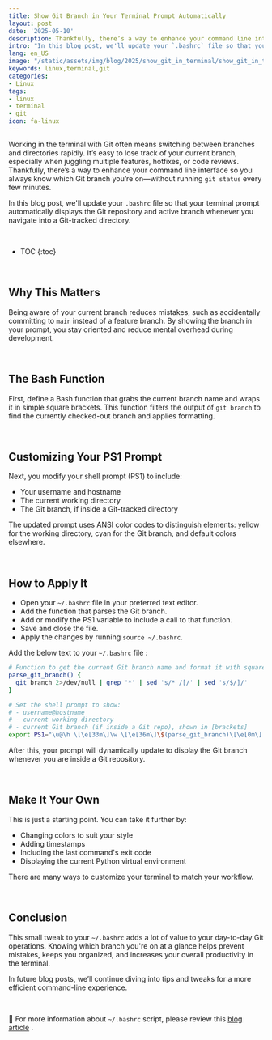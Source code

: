 ```yaml
---
title: Show Git Branch in Your Terminal Prompt Automatically
layout: post
date: '2025-05-10'
description: Thankfully, there’s a way to enhance your command line interface so you always know which Git branch you’re on—without running `git status` every few minutes.
intro: "In this blog post, we'll update your `.bashrc` file so that your terminal prompt automatically displays the Git repository and active branch." 
lang: en_US
image: "/static/assets/img/blog/2025/show_git_in_terminal/show_git_in_terminal.jpg"
keywords: linux,terminal,git
categories:
- Linux
tags:
- linux
- terminal
- git
icon: fa-linux
---
```


Working in the terminal with Git often means switching between branches and directories rapidly. It’s easy to lose track of your current branch, especially when juggling multiple features, hotfixes, or code reviews. Thankfully, there’s a way to enhance your command line interface so you always know which Git branch you’re on—without running `git status` every few minutes.

In this blog post, we'll update your `.bashrc` file so that your terminal prompt automatically displays the Git repository and active branch whenever you navigate into a Git-tracked directory.

<br>

* TOC 
{:toc}

<br>

## Why This Matters

Being aware of your current branch reduces mistakes, such as accidentally committing to `main` instead of a feature branch. By showing the branch in your prompt, you stay oriented and reduce mental overhead during development.

<br>

## The Bash Function

First, define a Bash function that grabs the current branch name and wraps it in simple square brackets. This function filters the output of `git branch` to find the currently checked-out branch and applies formatting.

<br>

## Customizing Your PS1 Prompt

Next, you modify your shell prompt (PS1) to include:
- Your username and hostname
- The current working directory
- The Git branch, if inside a Git-tracked directory

The updated prompt uses ANSI color codes to distinguish elements: yellow for the working directory, cyan for the Git branch, and default colors elsewhere.

<br>

## How to Apply It

- Open your `~/.bashrc` file in your preferred text editor.
- Add the function that parses the Git branch.
- Add or modify the PS1 variable to include a call to that function.
- Save and close the file.
- Apply the changes by running `source ~/.bashrc`.

Add the below text to your `~/.bashrc` file : 
```bash
# Function to get the current Git branch name and format it with square brackets
parse_git_branch() {
  git branch 2>/dev/null | grep '*' | sed 's/* /[/' | sed 's/$/]/'
}

# Set the shell prompt to show:
# - username@hostname
# - current working directory
# - current Git branch (if inside a Git repo), shown in [brackets]
export PS1="\u@\h \[\e[33m\]\w \[\e[36m\]\$(parse_git_branch)\[\e[0m\] \$ "
```

After this, your prompt will dynamically update to display the Git branch whenever you are inside a Git repository.

<br>

## Make It Your Own

This is just a starting point. You can take it further by:
- Changing colors to suit your style
- Adding timestamps
- Including the last command's exit code
- Displaying the current Python virtual environment

There are many ways to customize your terminal to match your workflow.

<br>

## Conclusion

This small tweak to your `~/.bashrc` adds a lot of value to your day-to-day Git operations. Knowing which branch you're on at a glance helps prevent mistakes, keeps you organized, and increases your overall productivity in the terminal.

In future blog posts, we’ll continue diving into tips and tweaks for a more efficient command-line experience.

<br>

📝 For more information about `~/.bashrc` script, please review this [blog article](https://ultahost.com/knowledge-base/bashrc-file-in-linux/) .